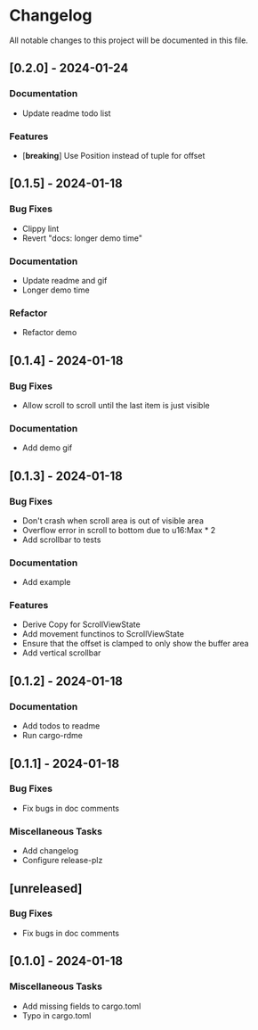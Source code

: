 # Changelog

All notable changes to this project will be documented in this file.

## [0.2.0] - 2024-01-24

### Documentation

- Update readme todo list

### Features

- [**breaking**] Use Position instead of tuple for offset

<!-- generated by git-cliff -->
## [0.1.5] - 2024-01-18

### Bug Fixes

- Clippy lint
- Revert "docs: longer demo time"

### Documentation

- Update readme and gif
- Longer demo time

### Refactor

- Refactor demo

<!-- generated by git-cliff -->
## [0.1.4] - 2024-01-18

### Bug Fixes

- Allow scroll to scroll until the last item is just visible

### Documentation

- Add demo gif

<!-- generated by git-cliff -->
## [0.1.3] - 2024-01-18

### Bug Fixes

- Don't crash when scroll area is out of visible area
- Overflow error in scroll to bottom due to u16:Max * 2
- Add scrollbar to tests

### Documentation

- Add example

### Features

- Derive Copy for ScrollViewState
- Add movement functinos to ScrollViewState
- Ensure that the offset is clamped to only show the buffer area
- Add vertical scrollbar

<!-- generated by git-cliff -->
## [0.1.2] - 2024-01-18

### Documentation

- Add todos to readme
- Run cargo-rdme

<!-- generated by git-cliff -->
## [0.1.1] - 2024-01-18

### Bug Fixes

- Fix bugs in doc comments

### Miscellaneous Tasks

- Add changelog
- Configure release-plz

<!-- generated by git-cliff -->
## [unreleased]

### Bug Fixes

- Fix bugs in doc comments

## [0.1.0] - 2024-01-18

### Miscellaneous Tasks

- Add missing fields to cargo.toml
- Typo in cargo.toml

<!-- generated by git-cliff -->
